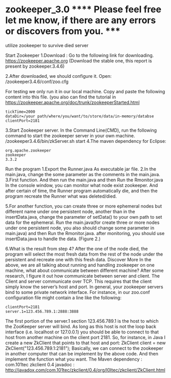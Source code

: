 # zookeeper_3.0  **** Please feel free let me know, if there are any errors or discovers from you. ***
utilize zookeeper to survive died server

Start Zookeeper 
1.Download : Go to the following link for downloading. 
	https://zookeeper.apache.org  (Download the stable one, this report is present by zookeeper.3.4.6)

2.After downloaded, we should configure it. 
	Open:  /zookeeper3.4.6/conf/zoo.cfg 

For testing we only run it in our local machine. Copy and paste the following content into this file. (you also can find the tutorial in https://zookeeper.apache.org/doc/trunk/zookeeperStarted.html

	tickTime=2000
	dataDir=/your path/where/you/want/to/store/data/in-memory/databse
	clientPort=2181

3.Start Zookeeper server.
In the Command Line(CMD), run the following command to start the zookeeper server in your own machine. 
/zookeeper3.4.6/bin/zkServer.sh start
4.The maven dependency for Eclipse:

	org.apache.zookeeper
	zookeeper
	3.3.2

Run the program
	1.Export the Runner.java As executable jar file. 
	2.In the main.java, change the some parameter as the comments in the main.java. 
	3.First function. And then run the main.java and then Run the Rmonitor.java
In the console window, you can monitor what node exist zookeeper. 
And after certain of time, the Runner program automatically die, and then the program recreate the Runner what was deleted/died.  

	
5.For another function, you can create three or more  ephemeral nodes but different name under one persistent node, another than in the insertData.java, change the parameter of setData() to your own path to set data for the ephemeral.  Run the main.java(for create three or more nodes under one persistent node, you also should change some parameter in main.java) and then Run the Rmonitor.java. after monitoring, you should use insertData.java to handle the data. (Figure 2.)

6.What is the result from step 4?
After the one of the node died, the program will select the most fresh data from the rest of the node under the persistent and recreate one with this fresh data.
Discover More 
	In the above, we are all talking about running and handling zookeeper on one machine, what about communicate between different machine?
	After some research, I figure it out how communicate between server and client. The Client and server communicate over TCP. This requires that the client simply know the server’s host and port. In general, your zookeeper servers bind to some private network interface. For instance, in our zoo.conf configuration file might contain a line like the following:

	clientPort=2181
	server.1=123.456.789.1:2888:3888

The first portion of the server.1 section 123.456.789.1 is the host to which the ZooKeeper server will bind. As long as this host is not the loop back interface (i.e. localhost or 127.0.0.1) you should be able to connect to that host from another machine on the client port 2181. So, for instance, in Java I create a new ZkClient that points to that host and port:
ZkClient client = new ZkClient("123.456.789.1:2181");
Basically, we can connect to the zookeeper in another computer that can be implement by the above code. And then implement the function what you want. 
The Maven dependency : 
	com.101tec
	zkclient
	0.4
javadoc : http://javadox.com/com.101tec/zkclient/0.4/org/I0Itec/zkclient/ZkClient.html

